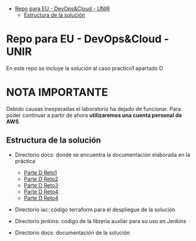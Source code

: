 -   [Repo para EU - DevOps&Cloud -
    UNIR](#repo-para-eu---devopscloud---unir)
    -   [Estructura de la
        solución](#estructura-de-la-solución)

# Repo para EU - DevOps&Cloud - UNIR

En este repo se incluye la solución al caso practico1 apartado D 

# NOTA IMPORTANTE

Debido causas inesperadas el laboratorio ha dejado de funcionar. Para
poder continuar a partir de ahora **utilizaremos una cuenta personal de
AWS**.

## Estructura de la solución

-   Directorio docs: donde se encuentra la documentación elaborada en la
    práctica
    -   [Parte D Reto1](docs/Parte_D_Reto_1.md)
    -   [Parte D Reto2](docs/Parte_D_Reto_2.md)
    -   [Parte D Reto3](docs/Parte_D_Reto_3.md)
    -   [Parte D Reto4](docs/Parte_D_Reto_4.md)
    -   [Parte D Reto4](docs/Parte_D_Reto_5.md)

-   Directorio iac: código terraform para el despliegue de la solución
-   Directorio jenkins: codigo de la librería auxliar para su uso en
    Jenkins
-   Directorio docs: documentación de la solución
